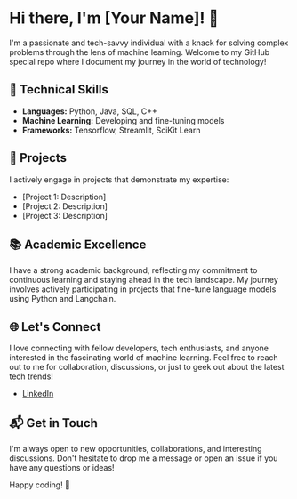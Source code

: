 # Hi there, I'm [Your Name]! 👋

I'm a passionate and tech-savvy individual with a knack for solving complex problems through the lens of machine learning. Welcome to my GitHub special repo where I document my journey in the world of technology!

## 🔧 Technical Skills

- **Languages:** Python, Java, SQL, C++
- **Machine Learning:** Developing and fine-tuning models
- **Frameworks:** Tensorflow, Streamlit, SciKit Learn

## 🚀 Projects

I actively engage in projects that demonstrate my expertise:

- [Project 1: Description]
- [Project 2: Description]
- [Project 3: Description]

## 📚 Academic Excellence

I have a strong academic background, reflecting my commitment to continuous learning and staying ahead in the tech landscape. My journey involves actively participating in projects that fine-tune language models using Python and Langchain.

## 🌐 Let's Connect

I love connecting with fellow developers, tech enthusiasts, and anyone interested in the fascinating world of machine learning. Feel free to reach out to me for collaboration, discussions, or just to geek out about the latest tech trends!

- [LinkedIn](www.linkedin.com/in/thimal-caldera-b2836b284)


## 📬 Get in Touch

I'm always open to new opportunities, collaborations, and interesting discussions. Don't hesitate to drop me a message or open an issue if you have any questions or ideas!

Happy coding! 🚀

